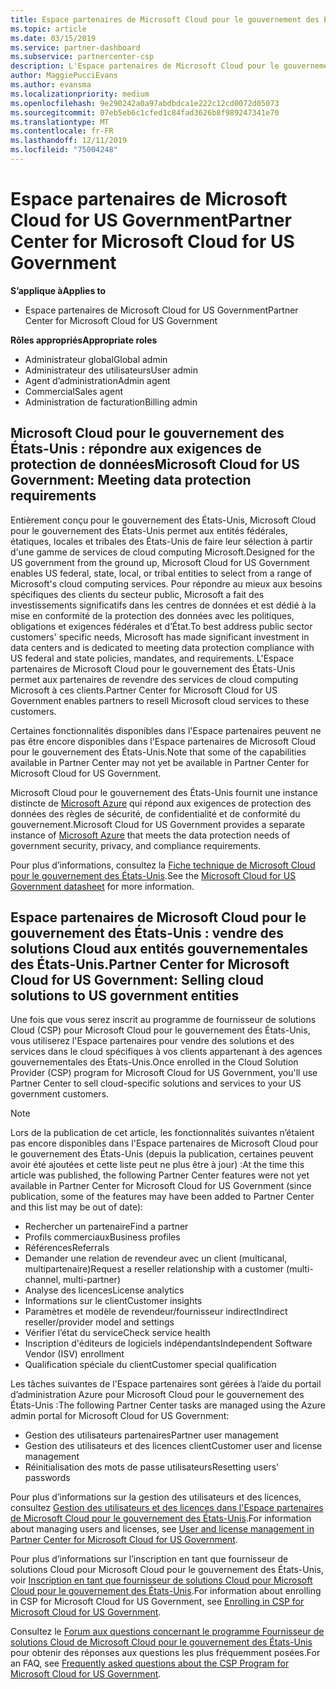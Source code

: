 ```yaml
---
title: Espace partenaires de Microsoft Cloud pour le gouvernement des États-Unis | Espace partenaires de Microsoft Cloud pour le gouvernement des États-Unis
ms.topic: article
ms.date: 03/15/2019
ms.service: partner-dashboard
ms.subservice: partnercenter-csp
description: L'Espace partenaires de Microsoft Cloud pour le gouvernement des États-Unis est le portail d’entreprise des partenaires Microsoft qui souhaitent proposer des solutions Microsoft Cloud aux clients travaillant avec des agences gouvernementales des États-Unis.
author: MaggiePucciEvans
ms.author: evansma
ms.localizationpriority: medium
ms.openlocfilehash: 9e290242a0a97abdbdca1e222c12cd0072d05073
ms.sourcegitcommit: 07eb5eb6c1cfed1c84fad3626b8f989247341e70
ms.translationtype: MT
ms.contentlocale: fr-FR
ms.lasthandoff: 12/11/2019
ms.locfileid: "75004248"
---
```

# <a name="partner-center-for-microsoft-cloud-for-us-government"></a><span data-ttu-id="2967b-103">Espace partenaires de Microsoft Cloud for US Government</span><span class="sxs-lookup"><span data-stu-id="2967b-103">Partner Center for Microsoft Cloud for US Government</span></span>

<span data-ttu-id="2967b-104">**S’applique à**</span><span class="sxs-lookup"><span data-stu-id="2967b-104">**Applies to**</span></span>

-  <span data-ttu-id="2967b-105">Espace partenaires de Microsoft Cloud for US Government</span><span class="sxs-lookup"><span data-stu-id="2967b-105">Partner Center for Microsoft Cloud for US Government</span></span>

<span data-ttu-id="2967b-106">**Rôles appropriés**</span><span class="sxs-lookup"><span data-stu-id="2967b-106">**Appropriate roles**</span></span>
-   <span data-ttu-id="2967b-107">Administrateur global</span><span class="sxs-lookup"><span data-stu-id="2967b-107">Global admin</span></span>
-   <span data-ttu-id="2967b-108">Administrateur des utilisateurs</span><span class="sxs-lookup"><span data-stu-id="2967b-108">User admin</span></span>
-   <span data-ttu-id="2967b-109">Agent d’administration</span><span class="sxs-lookup"><span data-stu-id="2967b-109">Admin agent</span></span>
-   <span data-ttu-id="2967b-110">Commercial</span><span class="sxs-lookup"><span data-stu-id="2967b-110">Sales agent</span></span>
-   <span data-ttu-id="2967b-111">Administration de facturation</span><span class="sxs-lookup"><span data-stu-id="2967b-111">Billing admin</span></span>

## <a name="microsoft-cloud-for-us-government-meeting-data-protection-requirements"></a><span data-ttu-id="2967b-112">Microsoft Cloud pour le gouvernement des États-Unis : répondre aux exigences de protection de données</span><span class="sxs-lookup"><span data-stu-id="2967b-112">Microsoft Cloud for US Government: Meeting data protection requirements</span></span> 

<span data-ttu-id="2967b-113">Entièrement conçu pour le gouvernement des États-Unis, Microsoft Cloud pour le gouvernement des États-Unis permet aux entités fédérales, étatiques, locales et tribales des États-Unis de faire leur sélection à partir d'une gamme de services de cloud computing Microsoft.</span><span class="sxs-lookup"><span data-stu-id="2967b-113">Designed for the US government from the ground up, Microsoft Cloud for US Government enables US federal, state, local, or tribal entities to select from a range of Microsoft's cloud computing services.</span></span> <span data-ttu-id="2967b-114">Pour répondre au mieux aux besoins spécifiques des clients du secteur public, Microsoft a fait des investissements significatifs dans les centres de données et est dédié à la mise en conformité de la protection des données avec les politiques, obligations et exigences fédérales et d’État.</span><span class="sxs-lookup"><span data-stu-id="2967b-114">To best address public sector customers' specific needs, Microsoft has made significant investment in data centers and is dedicated to meeting data protection compliance with US federal and state policies, mandates, and requirements.</span></span> <span data-ttu-id="2967b-115">L'Espace partenaires de Microsoft Cloud pour le gouvernement des États-Unis permet aux partenaires de revendre des services de cloud computing Microsoft à ces clients.</span><span class="sxs-lookup"><span data-stu-id="2967b-115">Partner Center for Microsoft Cloud for US Government enables partners to resell Microsoft cloud services to these customers.</span></span>

<span data-ttu-id="2967b-116">Certaines fonctionnalités disponibles dans l'Espace partenaires peuvent ne pas être encore disponibles dans l'Espace partenaires de Microsoft Cloud pour le gouvernement des États-Unis.</span><span class="sxs-lookup"><span data-stu-id="2967b-116">Note that some of the capabilities available in Partner Center may not yet be available in Partner Center for Microsoft Cloud for US Government.</span></span>

<span data-ttu-id="2967b-117">Microsoft Cloud pour le gouvernement des États-Unis fournit une instance distincte de [Microsoft Azure](https://azure.microsoft.com/overview/clouds/government/) qui répond aux exigences de protection des données des règles de sécurité, de confidentialité et de conformité du gouvernement.</span><span class="sxs-lookup"><span data-stu-id="2967b-117">Microsoft Cloud for US Government provides a separate instance of [Microsoft Azure](https://azure.microsoft.com/overview/clouds/government/) that meets the data protection needs of government security, privacy, and compliance requirements.</span></span> 

<span data-ttu-id="2967b-118">Pour plus d’informations, consultez la [Fiche technique de Microsoft Cloud pour le gouvernement des États-Unis](https://download.microsoft.com/download/C/9/C/C9CA3002-DFC4-4ADA-841F-DF42AEC042FB/Microsoft_Azure_Government_Datasheet_EN_US.PDF).</span><span class="sxs-lookup"><span data-stu-id="2967b-118">See the [Microsoft Cloud for US Government datasheet](https://download.microsoft.com/download/C/9/C/C9CA3002-DFC4-4ADA-841F-DF42AEC042FB/Microsoft_Azure_Government_Datasheet_EN_US.PDF) for more information.</span></span>

## <a name="partner-center-for-microsoft-cloud-for-us-government-selling-cloud-solutions-to-us-government-entities"></a><span data-ttu-id="2967b-119">Espace partenaires de Microsoft Cloud pour le gouvernement des États-Unis : vendre des solutions Cloud aux entités gouvernementales des États-Unis.</span><span class="sxs-lookup"><span data-stu-id="2967b-119">Partner Center for Microsoft Cloud for US Government: Selling cloud solutions to US government entities</span></span>

<span data-ttu-id="2967b-120">Une fois que vous serez inscrit au programme de fournisseur de solutions Cloud (CSP) pour Microsoft Cloud pour le gouvernement des États-Unis, vous utiliserez l'Espace partenaires pour vendre des solutions et des services dans le cloud spécifiques à vos clients appartenant à des agences gouvernementales des États-Unis.</span><span class="sxs-lookup"><span data-stu-id="2967b-120">Once enrolled in the Cloud Solution Provider (CSP) program for Microsoft Cloud for US Government, you'll use Partner Center to sell cloud-specific solutions and services to your US government customers.</span></span> 

> [!NOTE]  
> <span data-ttu-id="2967b-121">Lors de la publication de cet article, les fonctionnalités suivantes n’étaient pas encore disponibles dans l'Espace partenaires de Microsoft Cloud pour le gouvernement des États-Unis (depuis la publication, certaines peuvent avoir été ajoutées et cette liste peut ne plus être à jour) :</span><span class="sxs-lookup"><span data-stu-id="2967b-121">At the time this article was published, the following Partner Center features were not yet available in Partner Center for Microsoft Cloud for US Government (since publication, some of the features may have been added to Partner Center and this list may be out of date):</span></span>

- <span data-ttu-id="2967b-122">Rechercher un partenaire</span><span class="sxs-lookup"><span data-stu-id="2967b-122">Find a partner</span></span>
- <span data-ttu-id="2967b-123">Profils commerciaux</span><span class="sxs-lookup"><span data-stu-id="2967b-123">Business profiles</span></span>
- <span data-ttu-id="2967b-124">Références</span><span class="sxs-lookup"><span data-stu-id="2967b-124">Referrals</span></span>
- <span data-ttu-id="2967b-125">Demander une relation de revendeur avec un client (multicanal, multipartenaire)</span><span class="sxs-lookup"><span data-stu-id="2967b-125">Request a reseller relationship with a customer (multi-channel, multi-partner)</span></span>
- <span data-ttu-id="2967b-126">Analyse des licences</span><span class="sxs-lookup"><span data-stu-id="2967b-126">License analytics</span></span>
- <span data-ttu-id="2967b-127">Informations sur le client</span><span class="sxs-lookup"><span data-stu-id="2967b-127">Customer insights</span></span>
- <span data-ttu-id="2967b-128">Paramètres et modèle de revendeur/fournisseur indirect</span><span class="sxs-lookup"><span data-stu-id="2967b-128">Indirect reseller/provider model and settings</span></span>
- <span data-ttu-id="2967b-129">Vérifier l’état du service</span><span class="sxs-lookup"><span data-stu-id="2967b-129">Check service health</span></span>
- <span data-ttu-id="2967b-130">Inscription d'éditeurs de logiciels indépendants</span><span class="sxs-lookup"><span data-stu-id="2967b-130">Independent Software Vendor (ISV) enrollment</span></span>
- <span data-ttu-id="2967b-131">Qualification spéciale du client</span><span class="sxs-lookup"><span data-stu-id="2967b-131">Customer special qualification</span></span>

<span data-ttu-id="2967b-132">Les tâches suivantes de l'Espace partenaires sont gérées à l’aide du portail d’administration Azure pour Microsoft Cloud pour le gouvernement des États-Unis :</span><span class="sxs-lookup"><span data-stu-id="2967b-132">The following Partner Center tasks are managed using the Azure admin portal for Microsoft Cloud for US Government:</span></span> 

-   <span data-ttu-id="2967b-133">Gestion des utilisateurs partenaires</span><span class="sxs-lookup"><span data-stu-id="2967b-133">Partner user management</span></span>
-   <span data-ttu-id="2967b-134">Gestion des utilisateurs et des licences client</span><span class="sxs-lookup"><span data-stu-id="2967b-134">Customer user and license management</span></span>
-   <span data-ttu-id="2967b-135">Réinitialisation des mots de passe utilisateurs</span><span class="sxs-lookup"><span data-stu-id="2967b-135">Resetting users' passwords</span></span>

<span data-ttu-id="2967b-136">Pour plus d’informations sur la gestion des utilisateurs et des licences, consultez [Gestion des utilisateurs et des licences dans l'Espace partenaires de Microsoft Cloud pour le gouvernement des États-Unis](user-management-in-partner-center-for-microsoft-us-govt-cloud.md).</span><span class="sxs-lookup"><span data-stu-id="2967b-136">For information about managing users and licenses, see [User and license management in Partner Center for Microsoft Cloud for US Government](user-management-in-partner-center-for-microsoft-us-govt-cloud.md).</span></span>

<span data-ttu-id="2967b-137">Pour plus d’informations sur l’inscription en tant que fournisseur de solutions Cloud pour Microsoft Cloud pour le gouvernement des États-Unis, voir [Inscription en tant que fournisseur de solutions Cloud pour Microsoft Cloud pour le gouvernement des États-Unis](enroll-in-csp-for-microsoft-us-govt-cloud.md).</span><span class="sxs-lookup"><span data-stu-id="2967b-137">For information about enrolling in CSP for Microsoft Cloud for US Government, see [Enrolling in CSP for Microsoft Cloud for US Government](enroll-in-csp-for-microsoft-us-govt-cloud.md).</span></span>

<span data-ttu-id="2967b-138">Consultez le [Forum aux questions concernant le programme Fournisseur de solutions Cloud de Microsoft Cloud pour le gouvernement des États-Unis](faq-for-us-govt-cloud.md) pour obtenir des réponses aux questions les plus fréquemment posées.</span><span class="sxs-lookup"><span data-stu-id="2967b-138">For an FAQ, see [Frequently asked questions about the CSP Program for Microsoft Cloud for US Government](faq-for-us-govt-cloud.md).</span></span>

